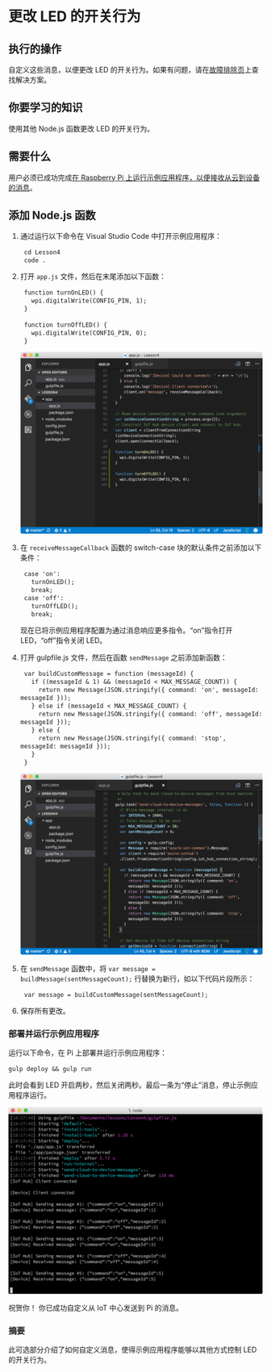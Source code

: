 <properties
    pageTitle="可选：更改 LED 的开关行为 | Azure"
    description="自定义这些消息，以便更改 LED 的开关行为。"
    services="iot-hub"
    documentationcenter=""
    author="shizn"
    manager="timlt"
    tags=""
    keywords="使用 raspberry pi 的控制 led, raspberry pi led 控制, raspberry pi 控制 led" />
<tags
    ms.assetid="3b42a4ad-0197-42f6-8ca9-04c883e879e8"
    ms.service="iot-hub"
    ms.devlang="node"
    ms.topic="article"
    ms.tgt_pltfrm="na"
    ms.workload="na"
    ms.date="3/21/2017"
    wacn.date="05/08/2017"
    ms.author="xshi" />  


# 更改 LED 的开关行为
## 执行的操作
自定义这些消息，以便更改 LED 的开关行为。如果有问题，请在[故障排除页](/documentation/articles/iot-hub-raspberry-pi-kit-node-troubleshooting/)上查找解决方案。

## 你要学习的知识
使用其他 Node.js 函数更改 LED 的开关行为。

## 需要什么
用户必须已成功完成[在 Raspberry Pi 上运行示例应用程序，以便接收从云到设备的消息](/documentation/articles/iot-hub-raspberry-pi-kit-node-lesson4-send-cloud-to-device-messages/)。

## 添加 Node.js 函数
1. 通过运行以下命令在 Visual Studio Code 中打开示例应用程序：
   
        cd Lesson4
        code .

2. 打开 `app.js` 文件，然后在末尾添加以下函数：
   
        function turnOnLED() {
          wpi.digitalWrite(CONFIG_PIN, 1);
        }
       
        function turnOffLED() {
          wpi.digitalWrite(CONFIG_PIN, 0);
        }
   
	![增加了函数的 App.js 文件](./media/iot-hub-raspberry-pi-lessons/lesson4/updated_app_js.png)  

3. 在 `receiveMessageCallback` 函数的 switch-case 块的默认条件之前添加以下条件：
   
        case 'on':
          turnOnLED();
          break;
        case 'off':
          turnOffLED();
          break;
   
    现在已将示例应用程序配置为通过消息响应更多指令。“on”指令打开 LED，“off”指令关闭 LED。
    
4. 打开 gulpfile.js 文件，然后在函数 `sendMessage` 之前添加新函数：
   
        var buildCustomMessage = function (messageId) {
          if ((messageId & 1) && (messageId < MAX_MESSAGE_COUNT)) {
            return new Message(JSON.stringify({ command: 'on', messageId: messageId }));
          } else if (messageId < MAX_MESSAGE_COUNT) {
            return new Message(JSON.stringify({ command: 'off', messageId: messageId }));
          } else {
            return new Message(JSON.stringify({ command: 'stop', messageId: messageId }));
          }
        }
   
    ![增加了函数的 Gulpfile.js 文件](./media/iot-hub-raspberry-pi-lessons/lesson4/updated_gulpfile.png)  

5. 在 `sendMessage` 函数中，将 `var message = buildMessage(sentMessageCount);` 行替换为新行，如以下代码片段所示：
   
        var message = buildCustomMessage(sentMessageCount);

6. 保存所有更改。

### 部署并运行示例应用程序
运行以下命令，在 Pi 上部署并运行示例应用程序：

	gulp deploy && gulp run

此时会看到 LED 开启两秒，然后关闭两秒。最后一条为“停止”消息，停止示例应用程序运行。

![包含开关消息的示例应用程序](./media/iot-hub-raspberry-pi-lessons/lesson4/gulp_on_and_off.png)  


祝贺你！ 你已成功自定义从 IoT 中心发送到 Pi 的消息。

### 摘要
此可选部分介绍了如何自定义消息，使得示例应用程序能够以其他方式控制 LED 的开关行为。

<!---HONumber=Mooncake_0109_2017-->
<!--Update_Description:update wording and code-->